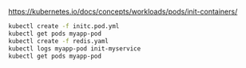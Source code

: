 https://kubernetes.io/docs/concepts/workloads/pods/init-containers/


```sh
kubectl create -f initc.pod.yml
kubectl get pods myapp-pod
kubectl create -f redis.yaml
kubectl logs myapp-pod init-myservice
kubectl get pods myapp-pod
```